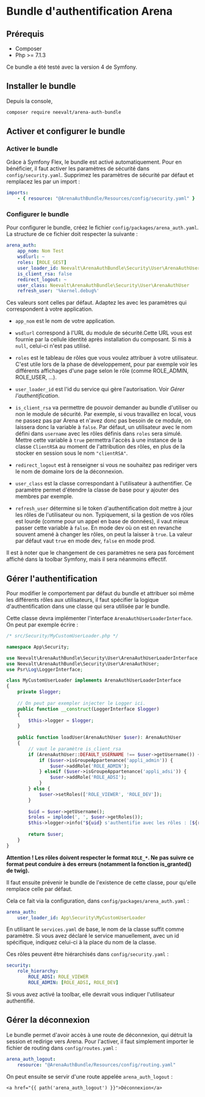 Bundle d'authentification Arena
===============================

Prérequis
---------

* Composer
* Php >= 7.1.3

Ce bundle a été testé avec la version 4 de Symfony.

Installer le bundle
-------------------

Depuis la console, 

```sh
composer require neevalt/arena-auth-bundle
```

Activer et configurer le bundle
-------------------------------

### Activer le bundle

Grâce à Symfony Flex, le bundle est activé automatiquement.  Pour en bénéficier, il faut activer les paramètres de
sécurité dans `config/security.yaml`. Supprimez les paramètres de sécurité par défaut et 
remplacez les par un import :

```yml
imports:
    - { resource: "@ArenaAuthBundle/Resources/config/security.yaml" }
```

### Configurer le bundle

Pour configurer le bundle, créez le fichier `config/packages/arena_auth.yaml`.
La structure de ce fichier doit respecter la suivante :

```yml
arena_auth:
    app_nom: Nom Test
    wsdlurl: ~
    roles: [ROLE_GEST]
    user_loader_id: Neevalt\ArenaAuthBundle\Security\User\ArenaAuthUserLoader
    is_client_rsa: false
    redirect_logout: ~
    user_class: Neevalt\ArenaAuthBundle\Security\User\ArenaAuthUser
    refresh_user: '%kernel.debug%'
```

Ces valeurs sont celles par défaut. Adaptez les avec les paramètres qui correspondent à votre application.

* `app_nom` est le nom de votre application.

* `wsdlurl` correspond à l'URL du module de sécurité.Cette URL vous est fournie par la cellule identité après 
installation du composant. Si mis à `null`, celui-ci n'est pas utilisé.

* `roles` est le tableau de rôles que vous voulez attribuer à votre utilisateur. C'est utile lors de la phase de 
développement, pour par exemple voir les différents affichages d'une page selon le rôle 
(comme ROLE_ADMIN, ROLE_USER, ...).

* `user_loader_id` est l'id du service qui gère l'autorisation. Voir *Gérer l'authentification*.

* `is_client_rsa` va permettre de pouvoir demander au bundle d'utiliser ou non le module de sécurité. Par exemple,
si vous travaillez en local, vous ne passez pas par Arena et n'avez donc pas besoin de ce module, on laissera donc la
variable à `false`. Par défaut, un utilisateur avec le nom défini dans `username` avec les rôles définis dans `roles`
sera simulé. Mettre cette variable à `true` permettra l'accès à une instance de la classe `ClientRSA` au moment de 
l'attribution des rôles, en plus de la stocker en session sous le nom `"clientRSA"`.

* `redirect_logout` est à renseigner si vous ne souhaitez pas rediriger vers le nom de domaine lors de la déconnexion.

* `user_class` est la classe correspondant à l'utilisateur à authentifier. Ce paramètre permet d'étendre la classe de
base pour y ajouter des membres par exemple.

* `refresh_user` détermine si le token d'authentification doit mettre à jour les rôles de l'utilisateur ou non.
Typiquement, si la gestion de vos rôles est lourde (comme pour un appel en base de données), il vaut mieux passer cette
 variable à `false`. En mode dev où on est en revanche souvent amené à changer les rôles, on peut la laisser à `true`.
 La valeur par défaut vaut `true` en mode dev, `false` en mode prod.

Il est à noter que le changement de ces paramètres ne sera pas forcément affiché dans
la toolbar Symfony, mais il sera néanmoins effectif.

Gérer l'authentification
------------------------

Pour modifier le comportement par défaut du bundle et attribuer soi même les différents rôles aux utilisateurs, il faut
 spécifier la logique d'authentification dans une classe qui sera utilisée par le bundle.

Cette classe devra implémenter l'interface `ArenaAuthUserLoaderInterface`. On peut par exemple écrire :

```php
/* src/Security/MyCustomUserLoader.php */

namespace App\Security;

use Neevalt\ArenaAuthBundle\Security\User\ArenaAuthUserLoaderInterface;
use Neevalt\ArenaAuthBundle\Security\User\ArenaAuthUser;
use Psr\Log\LoggerInterface;

class MyCustomUserLoader implements ArenaAuthUserLoaderInterface
{
    private $logger;
    
    // On peut par exempler injecter le Logger ici.
    public function __construct(LoggerInterface $logger)
    {
        $this->logger = $logger;
    }
    
    public function loadUser(ArenaAuthUser $user): ArenaAuthUser
    {
        // vaut le paramètre is_client_rsa
        if (ArenaAuthUser::DEFAULT_USERNAME !== $user->getUsername()) {
            if ($user->isGroupeAppartenance('appli_admin')) {
                $user->addRole('ROLE_ADMIN');
            } elseif ($user->isGroupeAppartenance('appli_adsi')) {
                $user->addRole('ROLE_ADSI');
            }
        } else {
            $user->setRoles(['ROLE_VIEWER', 'ROLE_DEV']);
        }
        
        $uid = $user->getUsername();
        $roles = implode(', ', $user->getRoles());
        $this->logger->info("${uid} s'authentifie avec les rôles : [${roles}].");
        
        return $user;
    }
}
```

**Attention ! Les rôles doivent respecter le format `ROLE_*`. Ne pas suivre ce format peut conduire à des erreurs 
(notamment la fonction is_granted() de twig).**

Il faut ensuite prévenir le bundle de l'existence de cette classe, pour qu'elle remplace celle par défaut.

Cela ce fait via la configuration, dans `config/packages/arena_auth.yaml` :

```yml
arena_auth:
    user_loader_id: App\Security\MyCustomUserLoader
```

En utilisant le `services.yaml` de base, le nom de la classe suffit comme paramètre. Si vous avez déclaré le service
manuellement, avec un id spécifique, indiquez celui-ci à la place du nom de la classe.

Ces rôles peuvent être hiérarchisés dans `config/security.yaml` :

```yml
security:
    role_hierarchy:
        ROLE_ADSI: ROLE_VIEWER
        ROLE_ADMIN: [ROLE_ADSI, ROLE_DEV]
```

Si vous avez activé la toolbar, elle devrait vous indiquer l'utilisateur authentifié.

Gérer la déconnexion
--------------------

Le bundle permet d'avoir accès à une route de déconnexion, qui détruit la session et redirige vers Arena.
Pour l'activer, il faut simplement importer le fichier de routing dans `config/routes.yaml` :

```yml
arena_auth_logout:
    resource: "@ArenaAuthBundle/Resources/config/routing.yaml"
```

On peut ensuite se servir d'une route appelée `arena_auth_logout` :

```twig
<a href="{{ path('arena_auth_logout') }}">Déconnexion</a>
```